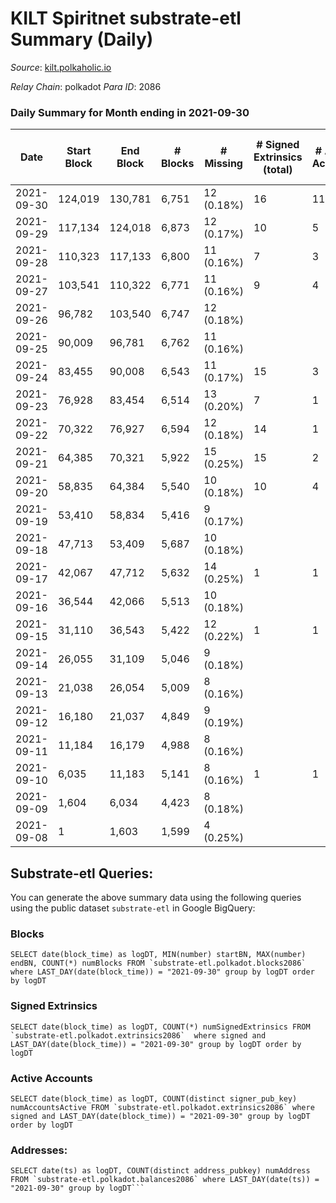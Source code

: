 # KILT Spiritnet substrate-etl Summary (Daily)

_Source_: [kilt.polkaholic.io](https://kilt.polkaholic.io)

*Relay Chain*: polkadot
*Para ID*: 2086



### Daily Summary for Month ending in 2021-09-30


| Date | Start Block | End Block | # Blocks | # Missing | # Signed Extrinsics (total) | # Active Accounts | # Addresses with Balances | # Events | # Transfers | # XCM Transfers In | # XCM Transfers Out |
| ---- | ----------- | --------- | -------- | --------- | --------------------------- | ----------------- | ------------------------- | -------- | ----------- | ------------------ | ------------------- |
| 2021-09-30 | 124,019 | 130,781 | 6,751 | 12 (0.18%) | 16 | 11 |  | 23,811 | 1 ($940,959) |   |   |
| 2021-09-29 | 117,134 | 124,018 | 6,873 | 12 (0.17%) | 10 | 5 |  | 22,437 |   |   |   |
| 2021-09-28 | 110,323 | 117,133 | 6,800 | 11 (0.16%) | 7 | 3 |  | 20,823 |   |   |   |
| 2021-09-27 | 103,541 | 110,322 | 6,771 | 11 (0.16%) | 9 | 4 |  | 20,838 | 6 ($2,194,947) |   |   |
| 2021-09-26 | 96,782 | 103,540 | 6,747 | 12 (0.18%) |  |  |  | 20,652 |   |   |   |
| 2021-09-25 | 90,009 | 96,781 | 6,762 | 11 (0.16%) |  |  |  | 20,717 |   |   |   |
| 2021-09-24 | 83,455 | 90,008 | 6,543 | 11 (0.17%) | 15 | 3 |  | 20,013 | 5 ($27,722,233) |   |   |
| 2021-09-23 | 76,928 | 83,454 | 6,514 | 13 (0.20%) | 7 | 1 |  | 19,620 |   |   |   |
| 2021-09-22 | 70,322 | 76,927 | 6,594 | 12 (0.18%) | 14 | 1 |  | 20,223 |   |   |   |
| 2021-09-21 | 64,385 | 70,321 | 5,922 | 15 (0.25%) | 15 | 2 |  | 18,084 |   |   |   |
| 2021-09-20 | 58,835 | 64,384 | 5,540 | 10 (0.18%) | 10 | 4 |  | 16,651 | 2 ($2,456,072) |   |   |
| 2021-09-19 | 53,410 | 58,834 | 5,416 | 9 (0.17%) |  |  |  | 16,248 |   |   |   |
| 2021-09-18 | 47,713 | 53,409 | 5,687 | 10 (0.18%) |  |  |  | 17,061 |   |   |   |
| 2021-09-17 | 42,067 | 47,712 | 5,632 | 14 (0.25%) | 1 | 1 |  | 16,898 |   |   |   |
| 2021-09-16 | 36,544 | 42,066 | 5,513 | 10 (0.18%) |  |  |  | 16,539 |   |   |   |
| 2021-09-15 | 31,110 | 36,543 | 5,422 | 12 (0.22%) | 1 | 1 |  | 16,268 |   |   |   |
| 2021-09-14 | 26,055 | 31,109 | 5,046 | 9 (0.18%) |  |  |  | 15,138 |   |   |   |
| 2021-09-13 | 21,038 | 26,054 | 5,009 | 8 (0.16%) |  |  |  | 15,027 |   |   |   |
| 2021-09-12 | 16,180 | 21,037 | 4,849 | 9 (0.19%) |  |  |  | 14,547 |   |   |   |
| 2021-09-11 | 11,184 | 16,179 | 4,988 | 8 (0.16%) |  |  |  | 14,964 |   |   |   |
| 2021-09-10 | 6,035 | 11,183 | 5,141 | 8 (0.16%) | 1 | 1 |  | 15,424 |   |   |   |
| 2021-09-09 | 1,604 | 6,034 | 4,423 | 8 (0.18%) |  |  |  | 13,269 |   |   |   |
| 2021-09-08 | 1 | 1,603 | 1,599 | 4 (0.25%) |  |  |  | 4,797 |   |   |   |

## Substrate-etl Queries:
You can generate the above summary data using the following queries using the public dataset `substrate-etl` in Google BigQuery:


### Blocks
```
SELECT date(block_time) as logDT, MIN(number) startBN, MAX(number) endBN, COUNT(*) numBlocks FROM `substrate-etl.polkadot.blocks2086`  where LAST_DAY(date(block_time)) = "2021-09-30" group by logDT order by logDT
```


### Signed Extrinsics
```
SELECT date(block_time) as logDT, COUNT(*) numSignedExtrinsics FROM `substrate-etl.polkadot.extrinsics2086`  where signed and LAST_DAY(date(block_time)) = "2021-09-30" group by logDT order by logDT
```


### Active Accounts
```
SELECT date(block_time) as logDT, COUNT(distinct signer_pub_key) numAccountsActive FROM `substrate-etl.polkadot.extrinsics2086` where signed and LAST_DAY(date(block_time)) = "2021-09-30" group by logDT order by logDT
```


### Addresses:
```
SELECT date(ts) as logDT, COUNT(distinct address_pubkey) numAddress FROM `substrate-etl.polkadot.balances2086` where LAST_DAY(date(ts)) = "2021-09-30" group by logDT```

